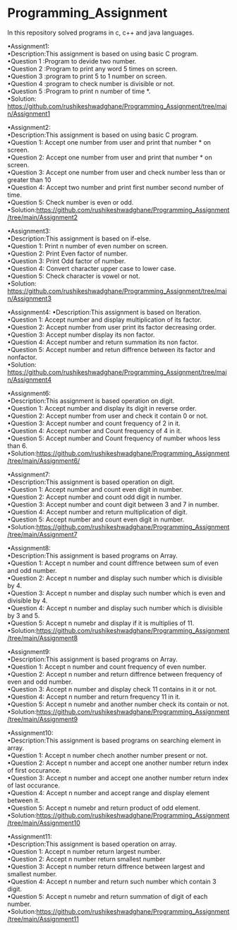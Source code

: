 # Programming_Assignment
In this repository solved programs in c, c++ and java languages.

•Assignment1:\
    •Description:This assignment is based on using basic C program.\
    •Question 1 :Program to devide two number.\
    •Question 2 :Program to print any word 5 times on screen.\
    •Question 3 :program to print 5 to 1 number on screen.\
    •Question 4 :program to check number is divisible or not.\
    •Question 5 :Program to print n number of time *.\
•Solution: https://github.com/rushikeshwadghane/Programming_Assignment/tree/main/Assignment1

•Assignment2:\
    •Description:This assignment is based on using basic C program.\
    •Question 1: Accept one number from user and print that number * on screen.\
    •Question 2: Accept one number from user and print that number * on screen.\
    •Question 3: Accept one number from user and check number less than or greater than 10\
    •Question 4: Accept two number and print first number second number of time.\
    •Question 5: Check number is even or odd.\
•Solution:https://github.com/rushikeshwadghane/Programming_Assignment/tree/main/Assignment2

•Assignment3:\
    •Description:This assignment is based on if-else.\
    •Question 1: Print n number of even number on screen.\
    •Question 2: Print Even factor of number.\
    •Question 3: Print Odd factor of number.\
    •Question 4: Convert character upper case to lower case.\
    •Question 5: Check character  is vowel or not.\
•Solution: https://github.com/rushikeshwadghane/Programming_Assignment/tree/main/Assignment3

•Assignment4:
    •Description:This assignment is based on Iteration.\
    •Question 1: Accept number and display multiplication of its factor.\
    •Question 2: Accept  number from user print its factor decreasing order.\
    •Question 3: Accept number display its non factor.\
    •Question 4: Accept number and return summation its non factor.\
    •Question 5: Accept number and retun diffrence between its factor and nonfactor.\
•Solution: https://github.com/rushikeshwadghane/Programming_Assignment/tree/main/Assignment4

•Assignment6:\
    •Description:This assignment is based operation on digit.\
    •Question 1: Accept number and display its digit in reverse order.\
    •Question 2: Accept  number from user and check it contain 0 or not.\
    •Question 3: Accept number and count frequency of 2 in it.\
    •Question 4: Accept  number and Count frequency of 4 in it. \
    •Question 5: Accept number and Count frequency of number whoos less than 6.\
•Solution:https://github.com/rushikeshwadghane/Programming_Assignment/tree/main/Assignment6/

•Assignment7:\
    •Description:This assignment is based operation on digit.\
    •Question 1: Accept number and count even digit in number.\
    •Question 2: Accept number and count odd digit in number.\
    •Question 3: Accept number and count  digit between 3 and 7 in number.\
    •Question 4: Accept number and return multiplication of digit.\
    •Question 5: Accept number and count even digit in number.\
•Solution:https://github.com/rushikeshwadghane/Programming_Assignment/tree/main/Assignment7


•Assignment8:\
    •Description:This assignment is based programs on Array.\
    •Question 1: Accept n number and count  diffrence between sum of even and odd number.\
    •Question 2: Accept n number and display such number which is divisible by 4.\
    •Question 3: Accept n number and display such number which is even and divisible by 4.\
    •Question 4: Accept n number and display such number which is  divisible by 3 and 5.\
    •Question 5: Accept n numebr and display if it is multiplies of 11.\
•Solution:https://github.com/rushikeshwadghane/Programming_Assignment/tree/main/Assignment8

•Assignment9:\
    •Description:This assignment is based programs on Array.\
    •Question 1: Accept n number and count  frequency of even number.\
    •Question 2: Accept n number and return diffrence between frequency of even and odd number.\
    •Question 3: Accept n number and display check 11 contains in it or not.\
    •Question 4: Accept n number and return frequency 11 in it.\
    •Question 5: Accept n numebr and another number check its contain or not.\
•Solution:https://github.com/rushikeshwadghane/Programming_Assignment/tree/main/Assignment9

•Assignment10:\
    •Description:This assignment is based programs on searching element in array.\
    •Question 1: Accept n number chech another number present or not.\
    •Question 2: Accept n number and accept one another number return index of first occurance.\
    •Question 3: Accept n number and accept one another number return index of last occurance.\
    •Question 4: Accept n number and accept range and display element between it.\
    •Question 5: Accept n numebr and return product of odd element.\
•Solution:https://github.com/rushikeshwadghane/Programming_Assignment/tree/main/Assignment10

•Assignment11:\
    •Description:This assignment is based operation on array.\
    •Question 1: Accept n number return largest number.\
    •Question 2: Accept n number return smallest number\
    •Question 3: Accept n number return diffrence between largest and smallest number.\
    •Question 4: Accept n number and return such number which contain 3 digit.\
    •Question 5: Accept n numebr and return summation of digit of each number.\
•Solution:https://github.com/rushikeshwadghane/Programming_Assignment/tree/main/Assignment11    
	

